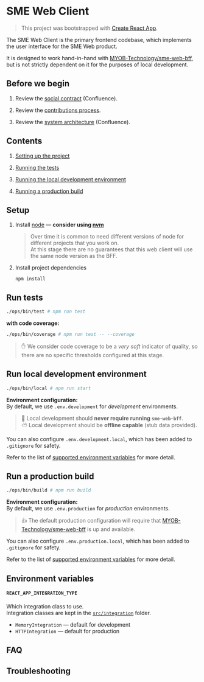 # SME Web Client

> This project was bootstrapped with [Create React App].

The SME Web Client is the primary frontend codebase, which implements the user interface for the SME Web product.

It is designed to work hand-in-hand with [MYOB-Technology/sme-web-bff], but is not strictly dependent on it for the purposes of local development.

## Before we begin
1. Review the [social contract] (Confluence).

1. Review the [contributions process](CONTRIBUTING.md).

1. Review the [system architecture] (Confluence).

## Contents
1. [Setting up the project](#setup)

1. [Running the tests](#run-tests)

1. [Running the local development environment](#run-local-development-environment)

1. [Running a production build](#run-a-production-build)

## Setup

1. Install [node] &mdash; **consider using [nvm]**
    > Over time it is common to need different versions of node for different projects that you work on. <br/>
    > At this stage there are no guarantees that this web client will use the same node version as the BFF.

1. Install project dependencies
    ```
    npm install
    ```



## Run tests
  ```sh
  ./ops/bin/test # npm run test
  ```

**with code coverage:**
  ```sh
  ./ops/bin/coverage # npm run test -- --coverage
  ```
  > :hand: We consider code coverage to be a _very soft_ indicator of quality, so there are no specific thresholds configured at this stage.



## Run local development environment
  ```sh
  ./ops/bin/local # npm run start
  ```
  
**Environment configuration:**<br/>
  By default, we use `.env.development` for _development_ environments.<br/>
  
  > :thought_balloon: Local development should **never require running `sme-web-bff`**.<br/>
  > :partly_sunny: Local development should be **offline capable** (stub data provided).

  You can also configure `.env.development.local`, which has been added to `.gitignore` for safety.<br/>
  
  Refer to the list of [supported environment variables](#environment-variables) for more detail.



## Run a production build
  ```sh
  ./ops/bin/build # npm run build
  ```

**Environment configuration:**<br/>
  By default, we use `.env.production` for _production_ environments.
  
  > :thumbsup: The default production configuration will require that [MYOB-Technology/sme-web-bff] is up and available.
  
  You can also configure `.env.production.local`, which has been added to `.gitignore` for safety.
  
  Refer to the list of [supported environment variables](#environment-variables) for more detail.



## Environment variables
#### `REACT_APP_INTEGRATION_TYPE`
  Which integration class to use.<br/>
  Integration classes are kept in the [`src/integration`](src/integration) folder.
  - `MemoryIntegration` &mdash; default for development
  - `HTTPIntegration` &mdash; default for production

## FAQ

## Troubleshooting

[social contract]: https://myobconfluence.atlassian.net/wiki/x/7Im5Lw
[system architecture]: https://myobconfluence.atlassian.net/wiki
[Create React App]: https://github.com/facebookincubator/create-react-app
[node]: https://nodejs.org/en/
[nvm]: https://github.com/creationix/nvm
[MYOB-Technology/sme-web-bff]: https://github.com/MYOB-Technology/sme-web-bff
